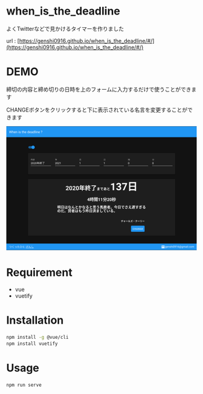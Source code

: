 # when_is_the_deadline
 
よくTwitterなどで見かけるタイマーを作りました

url : [https://genshi0916.github.io/when_is_the_deadline/#/](https://genshi0916.github.io/when_is_the_deadline/#/)
 
# DEMO
 
締切の内容と締め切りの日時を上のフォームに入力するだけで使うことができます
 
CHANGEボタンをクリックすると下に表示されている名言を変更することができます

![](demo.png "demo")
 
# Requirement
 
* vue
* vuetify
 
# Installation
 

 
```bash
npm install -g @vue/cli
npm install vuetify
```
 
# Usage

```bash
npm run serve
```
